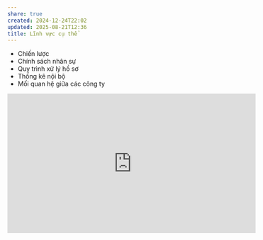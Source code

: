 ```yaml
---
share: true
created: 2024-12-24T22:02
updated: 2025-08-21T12:36
title: Lĩnh vực cụ thể
---
```


- Chiến lược
- Chính sách nhân sự
- Quy trình xử lý hồ sơ
- Thống kê nội bộ
- Mối quan hệ giữa các công ty

<iframe width="560" height="315" src="https://www.youtube.com/embed/4U4SyvWCff4?si=Ub5G7RGVsDZ-O97e" title="YouTube video player" frameborder="0" allow="accelerometer; autoplay; clipboard-write; encrypted-media; gyroscope; picture-in-picture; web-share" referrerpolicy="strict-origin-when-cross-origin" allowfullscreen></iframe>
